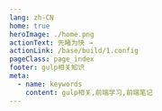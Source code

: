 ```yaml
---
lang: zh-CN
home: true
heroImage: ./home.png
actionText: 先睹为快 →
actionLink: /base/build/1.config
pageClass: page_index
footer: gulp相关知识
meta:
  - name: keywords
    content: gulp相关,前端学习,前端笔记
---
```


<template>
    <div class="cont">
        <div id="large-header" class="large-header"></div>
            <div class="features">
        <div class="feature">
          <h2>gulp基础</h2> 
          <p>掌握gulp的基本用法，学会用相关插件实现特定的功能</p>
        </div>
        <div class="feature">
          <h2>gulp源码</h2> 
          <p>深入了解gulp源码</p>
        </div>
        <div class="feature">
          <h2>gulp实现</h2> 
          <p>使用node实现一个简易的gulp</p>
        </div>
      </div>
    </div>
</template>
